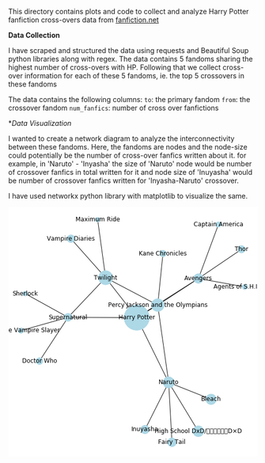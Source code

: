 This directory contains plots and code to collect and analyze Harry Potter fanfiction cross-overs data from [fanfiction.net](https://www.fanfiction.net/crossovers/Harry-Potter/224/)

**Data Collection**

I have scraped and structured the data using requests and Beautiful Soup python libraries along with regex. 
The data contains 5 fandoms sharing the highest number of cross-overs with HP. Following that we collect cross-over information for each of these 5 fandoms, ie. the top 5 crossovers in these fandoms

The data contains the following columns:
`to`: the primary fandom
`from`: the crossover fandom
`num_fanfics`: number of cross over fanfictions 


**Data Visualization*

I wanted to create a network diagram to analyze the interconnectivity between these fandoms. Here, the fandoms are nodes and the node-size could potentially be the number of cross-over fanfics written about it.
for example, in 'Naruto' - 'Inyasha' the size of 'Naruto' node would be number of crossover fanfics in total written for it and node size of 'Inuyasha' would be number of crossover fanfics written for 'Inyasha-Naruto' crossover. 

I have used networkx python library with matplotlib to visualize the same. 

![Network diag](https://github.com/nt03/HarryPotter_fanfics/blob/master/crossover/xover_nodes.png)
